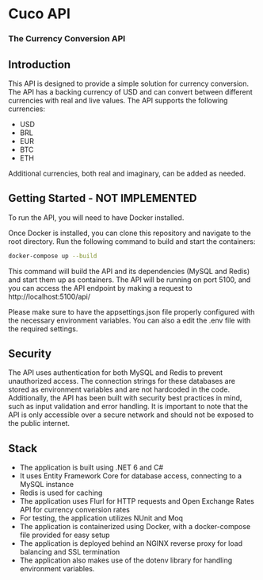 # Cuco API
### The Currency Conversion API

## Introduction

This API is designed to provide a simple solution for currency conversion. 
The API has a backing currency of USD and can convert between different currencies with real and live values. 
The API supports the following currencies: 

- USD
- BRL
- EUR
- BTC
- ETH 

Additional currencies, both real and imaginary, can be added as needed.

## Getting Started - NOT IMPLEMENTED
To run the API, you will need to have Docker installed.

Once Docker is installed, you can clone this repository and navigate to the root directory.
Run the following command to build and start the containers:

``` bash
docker-compose up --build
```

This command will build the API and its dependencies (MySQL and Redis) and start them up as containers.
The API will be running on port 5100, and you can access the API endpoint by making a request to http://localhost:5100/api/

Please make sure to have the appsettings.json file properly configured with the necessary environment variables. You can also a edit the .env file with the required settings. 

## Security
The API uses authentication for both MySQL and Redis to prevent unauthorized access. The connection strings for these databases are stored as environment variables and are not hardcoded in the code.
Additionally, the API has been built with security best practices in mind, such as input validation and error handling.
It is important to note that the API is only accessible over a secure network and should not be exposed to the public internet.

## Stack
- The application is built using .NET 6 and C#
- It uses Entity Framework Core for database access, connecting to a MySQL instance
- Redis is used for caching
- The application uses Flurl for HTTP requests and Open Exchange Rates API for currency conversion rates
- For testing, the application utilizes NUnit and Moq
- The application is containerized using Docker, with a docker-compose file provided for easy setup
- The application is deployed behind an NGINX reverse proxy for load balancing and SSL termination
- The application also makes use of the dotenv library for handling environment variables.
